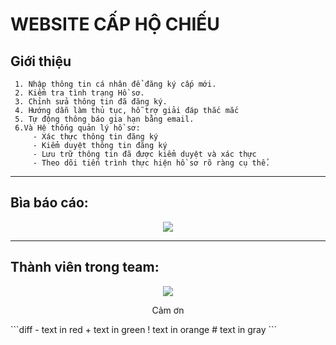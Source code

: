 # WEBSITE CẤP HỘ CHIẾU

## Giới thiệu
 ```
  1. Nhập thông tin cá nhân để đăng ký cấp mới.
  2. Kiểm tra tình trạng Hồ sơ.
  3. Chỉnh sửa thông tin đã đăng ký.
  4. Hướng dẫn làm thủ tục, hỗ trợ giải đáp thắc mắc
  5. Tự động thông báo gia hạn bằng email.
  6.Và Hệ thống quản lý hồ sơ:
      - Xác thực thông tin đăng ký
	  - Kiểm duyệt thông tin đăng ký
	  - Lưu trữ thông tin đã được kiểm duyệt và xác thực
	  - Theo dõi tiến trình thực hiện hồ sơ rõ ràng cụ thể.
```
<hr>

## Bìa báo cáo:
<p align="center">
  <img src="https://raw.githubusercontent.com/tienntps09110/PHP-Project-register-passport-Fpoly-/master/public/images/info.PNG">
</p>
<hr>

## Thành viên trong team:
<p align="center">
  <img src="https://raw.githubusercontent.com/tienntps09110/PHP-Project-register-passport-Fpoly-/master/public/images/team.PNG">
</p>

<p align="center" class="text-purple">
  Cảm ơn
</p>
```diff
- text in red
+ text in green
! text in orange
# text in gray
```

